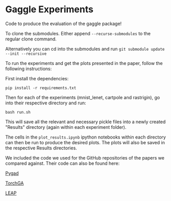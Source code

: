 # Gaggle Experiments
Code to produce the evaluation of the gaggle package!

To clone the submodules. Either append ```--recurse-submodules``` to the regular clone command.

Alternatively you can cd into the submodules and run ```git submodule update --init --recursive```


To run the experiments and get the plots presented in the paper, follow the following instructions:

First install the dependencies:

<pre><code>pip install -r requirements.txt</code></pre>

Then for each of the experiments (mnist_lenet, cartpole and rastrigin), go into their respective directory and run:

<pre><code>bash run.sh</code></pre>

This will save all the relevant and necessary pickle files into a newly created "Results" directory (again within each experiment folder).

The cells in the ```plot_results.ipynb``` ipython notebooks within each directory can then be run to produce the desired plots. The plots will also be saved in the respective Results directories.


We included the code we used for the GitHub repositories of the papers we compared against. Their code can also be found here:

[Pygad](https://github.com/ahmedfgad/GeneticAlgorithmPython)

[TorchGA](https://github.com/ahmedfgad/TorchGA)

[LEAP](https://github.com/AureumChaos/LEAP)